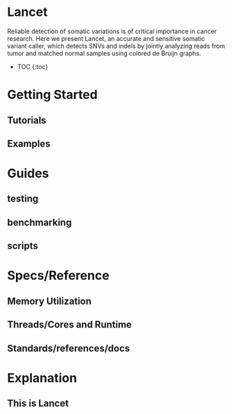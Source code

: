# Lancet

Reliable detection of somatic variations is of critical importance in cancer research. Here we present Lancet, an accurate and sensitive somatic variant caller, which detects SNVs and indels by jointly analyzing reads from tumor and matched normal samples using colored de Bruijn graphs. 

* TOC
{:toc}

# Getting Started
## Tutorials
## Examples
# Guides
## testing
## benchmarking
## scripts
# Specs/Reference
## Memory Utilization
## Threads/Cores and Runtime
## Standards/references/docs
# Explanation
## This is Lancet
